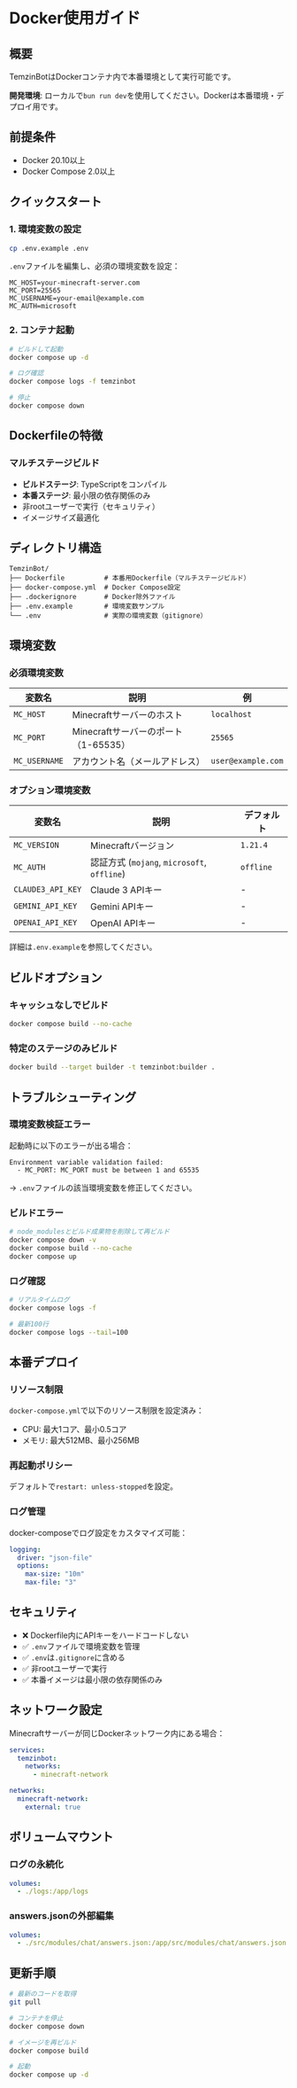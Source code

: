 # Docker使用ガイド

## 概要

TemzinBotはDockerコンテナ内で本番環境として実行可能です。

**開発環境**: ローカルで`bun run dev`を使用してください。Dockerは本番環境・デプロイ用です。

## 前提条件

- Docker 20.10以上
- Docker Compose 2.0以上

## クイックスタート

### 1. 環境変数の設定

```bash
cp .env.example .env
```

`.env`ファイルを編集し、必須の環境変数を設定：

```env
MC_HOST=your-minecraft-server.com
MC_PORT=25565
MC_USERNAME=your-email@example.com
MC_AUTH=microsoft
```

### 2. コンテナ起動

```bash
# ビルドして起動
docker compose up -d

# ログ確認
docker compose logs -f temzinbot

# 停止
docker compose down
```

## Dockerfileの特徴

### マルチステージビルド

- **ビルドステージ**: TypeScriptをコンパイル
- **本番ステージ**: 最小限の依存関係のみ
- 非rootユーザーで実行（セキュリティ）
- イメージサイズ最適化

## ディレクトリ構造

```
TemzinBot/
├── Dockerfile          # 本番用Dockerfile（マルチステージビルド）
├── docker-compose.yml  # Docker Compose設定
├── .dockerignore       # Docker除外ファイル
├── .env.example        # 環境変数サンプル
└── .env                # 実際の環境変数（gitignore）
```

## 環境変数

### 必須環境変数

| 変数名 | 説明 | 例 |
|--------|------|-----|
| `MC_HOST` | Minecraftサーバーのホスト | `localhost` |
| `MC_PORT` | Minecraftサーバーのポート（1-65535） | `25565` |
| `MC_USERNAME` | アカウント名（メールアドレス） | `user@example.com` |

### オプション環境変数

| 変数名 | 説明 | デフォルト |
|--------|------|-----------|
| `MC_VERSION` | Minecraftバージョン | `1.21.4` |
| `MC_AUTH` | 認証方式 (`mojang`, `microsoft`, `offline`) | `offline` |
| `CLAUDE3_API_KEY` | Claude 3 APIキー | - |
| `GEMINI_API_KEY` | Gemini APIキー | - |
| `OPENAI_API_KEY` | OpenAI APIキー | - |

詳細は`.env.example`を参照してください。

## ビルドオプション

### キャッシュなしでビルド

```bash
docker compose build --no-cache
```

### 特定のステージのみビルド

```bash
docker build --target builder -t temzinbot:builder .
```

## トラブルシューティング

### 環境変数検証エラー

起動時に以下のエラーが出る場合：

```
Environment variable validation failed:
  - MC_PORT: MC_PORT must be between 1 and 65535
```

→ `.env`ファイルの該当環境変数を修正してください。

### ビルドエラー

```bash
# node_modulesとビルド成果物を削除して再ビルド
docker compose down -v
docker compose build --no-cache
docker compose up
```

### ログ確認

```bash
# リアルタイムログ
docker compose logs -f

# 最新100行
docker compose logs --tail=100
```

## 本番デプロイ

### リソース制限

`docker-compose.yml`で以下のリソース制限を設定済み：

- CPU: 最大1コア、最小0.5コア
- メモリ: 最大512MB、最小256MB

### 再起動ポリシー

デフォルトで`restart: unless-stopped`を設定。

### ログ管理

docker-composeでログ設定をカスタマイズ可能：

```yaml
logging:
  driver: "json-file"
  options:
    max-size: "10m"
    max-file: "3"
```

## セキュリティ

- ❌ Dockerfile内にAPIキーをハードコードしない
- ✅ `.env`ファイルで環境変数を管理
- ✅ `.env`は`.gitignore`に含める
- ✅ 非rootユーザーで実行
- ✅ 本番イメージは最小限の依存関係のみ

## ネットワーク設定

Minecraftサーバーが同じDockerネットワーク内にある場合：

```yaml
services:
  temzinbot:
    networks:
      - minecraft-network

networks:
  minecraft-network:
    external: true
```

## ボリュームマウント

### ログの永続化

```yaml
volumes:
  - ./logs:/app/logs
```

### answers.jsonの外部編集

```yaml
volumes:
  - ./src/modules/chat/answers.json:/app/src/modules/chat/answers.json:ro
```

## 更新手順

```bash
# 最新のコードを取得
git pull

# コンテナを停止
docker compose down

# イメージを再ビルド
docker compose build

# 起動
docker compose up -d
```
